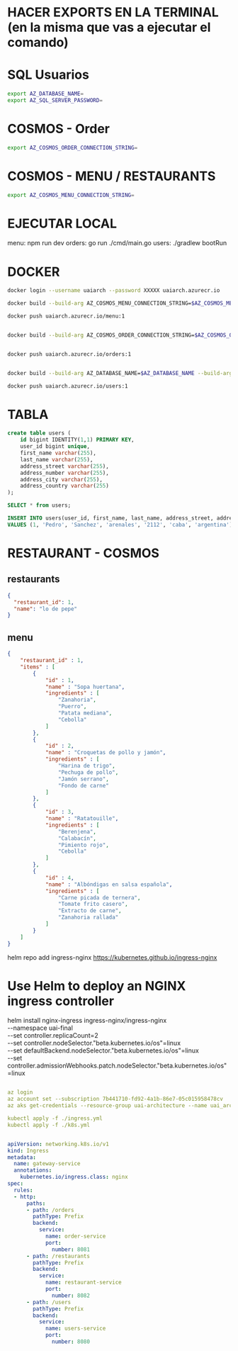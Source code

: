 # HACER EXPORTS EN LA TERMINAL (en la misma que vas a ejecutar el comando)


# SQL Usuarios

``` bash
export AZ_DATABASE_NAME=
export AZ_SQL_SERVER_PASSWORD=
```

# COSMOS - Order

```bash
export AZ_COSMOS_ORDER_CONNECTION_STRING=
```

# COSMOS - MENU / RESTAURANTS
```bash
export AZ_COSMOS_MENU_CONNECTION_STRING=
```
# EJECUTAR LOCAL

menu: npm run dev
orders: go run ./cmd/main.go
users: ./gradlew bootRun

# DOCKER


```bash
docker login --username uaiarch --password XXXXX uaiarch.azurecr.io

docker build --build-arg AZ_COSMOS_MENU_CONNECTION_STRING=$AZ_COSMOS_MENU_CONNECTION_STRING  --tag uaiarch.azurecr.io/menu:1 .

docker push uaiarch.azurecr.io/menu:1


docker build --build-arg AZ_COSMOS_ORDER_CONNECTION_STRING=$AZ_COSMOS_ORDER_CONNECTION_STRING --tag uaiarch.azurecr.io/orders:1 .


docker push uaiarch.azurecr.io/orders:1


docker build --build-arg AZ_DATABASE_NAME=$AZ_DATABASE_NAME --build-arg AZ_SQL_SERVER_PASSWORD=$AZ_SQL_SERVER_PASSWORD --tag uaiarch.azurecr.io/users:1 .

docker push uaiarch.azurecr.io/users:1

```

# TABLA

``` sql
create table users (
    id bigint IDENTITY(1,1) PRIMARY KEY,
    user_id bigint unique,
    first_name varchar(255),
    last_name varchar(255),
    address_street varchar(255),
    address_number varchar(255),
    address_city varchar(255),
    address_country varchar(255)
);

SELECT * from users;

INSERT INTO users(user_id, first_name, last_name, address_street, address_number, address_city, address_country)
VALUES (1, 'Pedro', 'Sanchez', 'arenales', '2112', 'caba', 'argentina')
```

# RESTAURANT - COSMOS


## restaurants

``` json
{
  "restaurant_id": 1,
  "name": "lo de pepe"
}
```

## menu
``` json
{
    "restaurant_id" : 1,
    "items" : [
        {
            "id" : 1,
            "name" : "Sopa huertana",
            "ingredients" : [
                "Zanahoria",
                "Puerro",
                "Patata mediana",
                "Cebolla"
            ]
        },
        {
            "id" : 2,
            "name" : "Croquetas de pollo y jamón",
            "ingredients" : [
                "Harina de trigo",
                "Pechuga de pollo",
                "Jamón serrano",
                "Fondo de carne"
            ]
        },
        {
            "id" : 3,
            "name" : "Ratatouille",
            "ingredients" : [
                "Berenjena",
                "Calabacín",
                "Pimiento rojo",
                "Cebolla"
            ]
        },
        {
            "id" : 4,
            "name" : "Albóndigas en salsa española",
            "ingredients" : [
                "Carne picada de ternera",
                "Tomate frito casero",
                "Extracto de carne",
                "Zanahoria rallada"
            ]
        }
    ]
}
```


helm repo add ingress-nginx https://kubernetes.github.io/ingress-nginx

# Use Helm to deploy an NGINX ingress controller
helm install nginx-ingress ingress-nginx/ingress-nginx \
    --namespace uai-final \
    --set controller.replicaCount=2 \
    --set controller.nodeSelector."beta\.kubernetes\.io/os"=linux \
    --set defaultBackend.nodeSelector."beta\.kubernetes\.io/os"=linux \
    --set controller.admissionWebhooks.patch.nodeSelector."beta\.kubernetes\.io/os"=linux

``` yaml

az login
az account set --subscription 7b441710-fd92-4a1b-86e7-05c015958478cv
az aks get-credentials --resource-group uai-architecture --name uai_architecture

kubectl apply -f ./ingress.yml
kubectl apply -f ./k8s.yml


apiVersion: networking.k8s.io/v1
kind: Ingress
metadata:
  name: gateway-service
  annotations:
    kubernetes.io/ingress.class: nginx
spec:
  rules:
  - http:
      paths:
      - path: /orders
        pathType: Prefix
        backend:
          service:
            name: order-service
            port:
              number: 8081
      - path: /restaurants
        pathType: Prefix
        backend:
          service:
            name: restaurant-service
            port:
              number: 8082
      - path: /users
        pathType: Prefix
        backend:
          service:
            name: users-service
            port:
              number: 8080

``` 